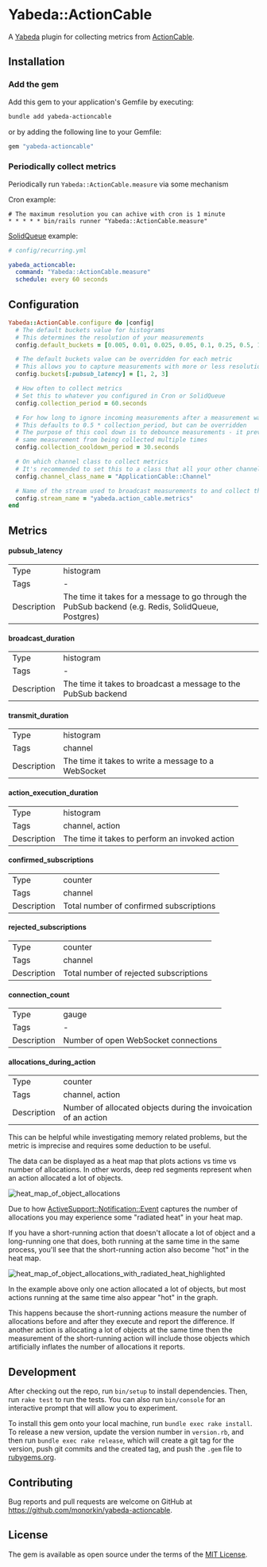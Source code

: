 # Yabeda::ActionCable

A [Yabeda](https://github.com/yabeda-rb/yabeda) plugin for collecting metrics from [ActionCable](https://guides.rubyonrails.org/action_cable_overview.html).

## Installation

### Add the gem

Add this gem to your application's Gemfile by executing:

```bash
bundle add yabeda-actioncable
```

or by adding the following line to your Gemfile:

```ruby
gem "yabeda-actioncable"
```

### Periodically collect metrics

Periodically run `Yabeda::ActionCable.measure` via some mechanism

Cron example:

```crontab
# The maximum resolution you can achive with cron is 1 minute
* * * * * bin/rails runner "Yabeda::ActionCable.measure"
```

[SolidQueue](https://github.com/rails/solid_queue) example:

```yaml
# config/recurring.yml

yabeda_actioncable:
  command: "Yabeda::ActionCable.measure"
  schedule: every 60 seconds
```


## Configuration

```ruby
Yabeda::ActionCable.configure do |config|
  # The default buckets value for histograms
  # This determines the resolution of your measurements
  config.default_buckets = [0.005, 0.01, 0.025, 0.05, 0.1, 0.25, 0.5, 1, 2.5, 5, 10]

  # The default buckets value can be overridden for each metric
  # This allows you to capture measurements with more or less resolution if needed
  config.buckets[:pubsub_latency] = [1, 2, 3]

  # How often to collect metrics
  # Set this to whatever you configured in Cron or SolidQueue
  config.collection_period = 60.seconds

  # For how long to ignore incoming measurements after a measurement was collected
  # This defaults to 0.5 * collection_period, but can be overridden
  # The purpose of this cool down is to debounce measurements - it prevents the 
  # same measurement from being collected multiple times
  config.collection_cooldown_period = 30.seconds

  # On which channel class to collect metrics
  # It's recommended to set this to a class that all your other channels inherit from
  config.channel_class_name = "ApplicationCable::Channel"

  # Name of the stream used to broadcast measurements to and collect them from
  config.stream_name = "yabeda.action_cable.metrics"
end
```




## Metrics

#### pubsub_latency

| | |
|-|-|
| Type | histogram |
| Tags | - |
| Description | The time it takes for a message to go through the PubSub backend (e.g. Redis, SolidQueue, Postgres) |

#### broadcast_duration

| | |
|-|-|
| Type | histogram |
| Tags | - |
| Description | The time it takes to broadcast a message to the PubSub backend |

#### transmit_duration

| | |
|-|-|
| Type | histogram |
| Tags | channel |
| Description | The time it takes to write a message to a WebSocket |

#### action_execution_duration

| | |
|-|-|
| Type | histogram |
| Tags | channel, action |
| Description | The time it takes to perform an invoked action |

#### confirmed_subscriptions

| | |
|-|-|
| Type | counter |
| Tags | channel |
| Description | Total number of confirmed subscriptions |

#### rejected_subscriptions

| | |
|-|-|
| Type | counter |
| Tags | channel |
| Description | Total number of rejected subscriptions |

#### connection_count

| | |
|-|-|
| Type | gauge |
| Tags | - |
| Description | Number of open WebSocket connections |

#### allocations_during_action

| | |
|-|-|
| Type | counter |
| Tags | channel, action |
| Description | Number of allocated objects during the invoication of an action |

This can be helpful while investigating memory related problems, but the metric is imprecise
and requires some deduction to be useful.

The data can be displayed as a heat map that plots actions vs time vs number of allocations.
In other words, deep red segments represent when an action allocated a lot of objects.

![heat_map_of_object_allocations](https://github.com/user-attachments/assets/845d12e2-1452-4e3e-9d6a-cf967fe8a647)

Due to how [ActiveSupport::Notification::Event](https://api.rubyonrails.org/classes/ActiveSupport/Notifications/Event.html#method-i-allocations) captures the number of allocations you may experience some "radiated heat" in your heat map.

If you have a short-running action that doesn't allocate a lot of object and a long-running
one that does, both running at the same time in the same process, you'll see that the short-running 
action also become "hot" in the heat map.

![heat_map_of_object_allocations_with_radiated_heat_highlighted](https://github.com/user-attachments/assets/3e8f4d85-2559-4f6a-ab0a-b0ffe895d7e9)

In the example above only one action allocated a lot of objects, but most actions running at the
same time also appear "hot" in the graph.

This happens because the short-running actions measure the number of allocations before and 
after they execute and report the difference. If another action is allocating a lot of 
objects at the same time then the measurement of the short-running action will include those 
objects which artificially inflates the number of allocations it reports.

## Development

After checking out the repo, run `bin/setup` to install dependencies. Then, run `rake test` to run the tests. You can also run `bin/console` for an interactive prompt that will allow you to experiment.

To install this gem onto your local machine, run `bundle exec rake install`. To release a new version, update the version number in `version.rb`, and then run `bundle exec rake release`, which will create a git tag for the version, push git commits and the created tag, and push the `.gem` file to [rubygems.org](https://rubygems.org).

## Contributing

Bug reports and pull requests are welcome on GitHub at https://github.com/monorkin/yabeda-actioncable.

## License

The gem is available as open source under the terms of the [MIT License](https://opensource.org/licenses/MIT).
